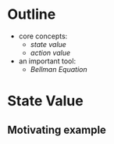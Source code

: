 # Outline

- core concepts:
	- *state value*
	- *action value*
- an important tool:
	- *Bellman Equation*

# State Value
## Motivating example

